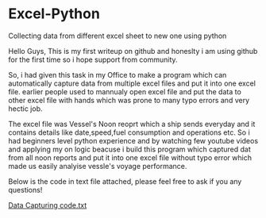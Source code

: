 # Excel-Python
Collecting data from different excel sheet to new one using python

Hello Guys, This is my first writeup on github and honeslty i am using github for the first time so i hope support from community.

So, i had given this task in my Office to make a program which can automatically capture data from multiple excel files and put it into one excel file.
earlier people used to mannualy open excel file and put the data to other excel file with hands which was prone to many typo errors and very hectic job.

The excel file was Vessel's Noon reoprt which a ship sends everyday and it contains details like date,speed,fuel consumption and operations etc. So i had beginners level python experience and by watching few youtube videos and applying my on logic beacuse i build this program which captured dat from all noon reports and put it into one excel file without typo error which made us easily analyise vessle's voyage performance.

Below is the code in text file attached, please feel free to ask if you any questions!

[Data Capturing code.txt](https://github.com/toodeadtodie/Excel-Python/files/9638988/Data.Capturing.code.txt)
